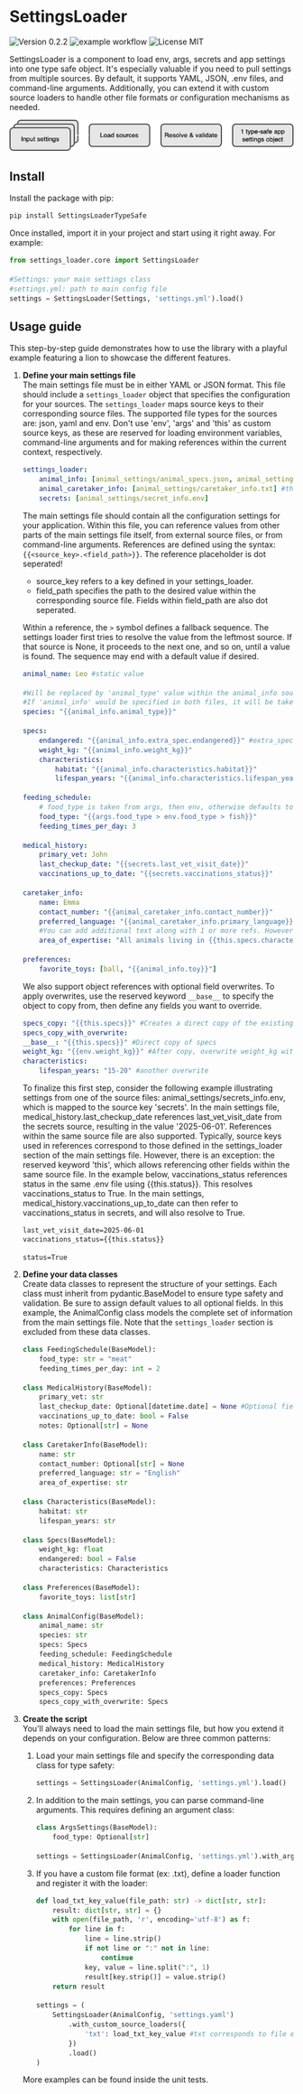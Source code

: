 # SettingsLoader
![Version 0.2.2](https://img.shields.io/badge/version-0.2.2-brightgreen) ![example workflow](https://github.com/aqzi/SettingsLoader/actions/workflows/python-tests.yml/badge.svg) ![License MIT](https://img.shields.io/badge/license-MIT-green])

SettingsLoader is a component to load env, args, secrets and app settings into one type safe object. It's especially valuable if you need to pull settings from multiple sources. By default, it supports YAML, JSON, .env files, and command-line arguments. Additionally, you can extend it with custom source loaders to handle other file formats or configuration mechanisms as needed.

![code2flow logo](https://raw.githubusercontent.com/aqzi/SettingsLoader/master/assets/flow.png)

## Install
Install the package with pip:
```sh
pip install SettingsLoaderTypeSafe
```

Once installed, import it in your project and start using it right away. For example:
```python
from settings_loader.core import SettingsLoader

#Settings: your main settings class
#settings.yml: path to main config file
settings = SettingsLoader(Settings, 'settings.yml').load()
```


## Usage guide
This step-by-step guide demonstrates how to use the library with a playful example featuring a lion to showcase the different features.

1. <b>Define your main settings file</b><br/>
The main settings file must be in either YAML or JSON format. This file should include a `settings_loader` object that specifies the configuration for your sources. The `settings_loader` maps source keys to their corresponding source files. The supported file types for the sources are: json, yaml and env. Don't use 'env', 'args' and 'this' as custom source keys, as these are reserved for loading environment variables, command-line arguments and for making references within the current context, respectively.

    ```yml
    settings_loader:
        animal_info: [animal_settings/animal_specs.json, animal_settings/animal_specs_part2.yml]
        animal_caretaker_info: [animal_settings/caretaker_info.txt] #this requires custom loader as .txt is not supported by default
        secrets: [animal_settings/secret_info.env]
    ```

    The main settings file should contain all the configuration settings for your application. Within this file, you can reference values from other parts of the main settings file itself, from external source files, or from command-line arguments.
    References are defined using the syntax: `{{<source_key>.<field_path>}}`. The reference placeholder is dot seperated!
    - source_key refers to a key defined in your settings_loader.
    - field_path specifies the path to the desired value within the corresponding source file. Fields within field_path are also dot seperated.
    
    Within a reference, the `>` symbol defines a fallback sequence. The settings loader first tries to resolve the value from the leftmost source. If that source is None, it proceeds to the next one, and so on, until a value is found. The sequence may end with a default value if desired.

    ```yml
    animal_name: Leo #static value

    #Will be replaced by 'animal_type' value within the animal_info source. The 'animal_info' key is binded to both settings/animal_specs.json and settings/animal_specs_part2.yml
    #If 'animal_info' would be specified in both files, it will be taken from the last source in the list. In this case it would come from animal_specs_part2.yml
    species: "{{animal_info.animal_type}}"

    specs:
        endangered: "{{animal_info.extra_spec.endangered}}" #extra_spec.endangered is a path to a nested field within animal_info source
        weight_kg: "{{animal_info.weight_kg}}"
        characteristics:
            habitat: "{{animal_info.characteristics.habitat}}"
            lifespan_years: "{{animal_info.characteristics.lifespan_years}}"

    feeding_schedule:
        # food_type is taken from args, then env, otherwise defaults to "fish". The sequence can be extended.
        food_type: "{{args.food_type > env.food_type > fish}}"
        feeding_times_per_day: 3

    medical_history:
        primary_vet: John
        last_checkup_date: "{{secrets.last_vet_visit_date}}"
        vaccinations_up_to_date: "{{secrets.vaccinations_status}}"

    caretaker_info:
        name: Emma
        contact_number: "{{animal_caretaker_info.contact_number}}"
        preferred_language: "{{animal_caretaker_info.primary_language}}"
        #You can add additional text along with 1 or more refs. However this only works for strings!
        area_of_expertise: "All animals living in {{this.specs.characteristics.habitat}}"

    preferences:
        favorite_toys: [ball, "{{animal_info.toy}}"]
    ```

    We also support object references with optional field overwrites. To apply overwrites, use the reserved keyword `__base__` to specify the object to copy from, then define any fields you want to override.

    ```yml
    specs_copy: "{{this.specs}}" #Creates a direct copy of the existing 'specs' object (from main settings) without any modifications.
    specs_copy_with_overwrite:
    __base__: "{{this.specs}}" #Direct copy of specs
    weight_kg: "{{env.weight_kg}}" #After copy, overwrite weight_kg with value from the environment
    characteristics:
        lifespan_years: "15-20" #another overwrite
    ```

    To finalize this first step, consider the following example illustrating settings from one of the source files: animal_settings/secrets_info.env, which is mapped to the source key 'secrets'. In the main settings file, medical_history.last_checkup_date references last_vet_visit_date from the secrets source, resulting in the value '2025-06-01'. References within the same source file are also supported. Typically, source keys used in references correspond to those defined in the settings_loader section of the main settings file. However, there is an exception: the reserved keyword 'this', which allows referencing other fields within the same source file. In the example below, vaccinations_status references status in the same .env file using {{this.status}}. This resolves vaccinations_status to True. In the main settings, medical_history.vaccinations_up_to_date can then refer to vaccinations_status in secrets, and will also resolve to True.
    ```env
    last_vet_visit_date=2025-06-01
    vaccinations_status={{this.status}}

    status=True
    ```

2. <b>Define your data classes</b><br/>
Create data classes to represent the structure of your settings. Each class must inherit from pydantic.BaseModel to ensure type safety and validation. Be sure to assign default values to all optional fields. In this example, the AnimalConfig class models the complete set of information from the main settings file. Note that the `settings_loader` section is excluded from these data classes.

    ```python
    class FeedingSchedule(BaseModel):
        food_type: str = "meat"
        feeding_times_per_day: int = 2

    class MedicalHistory(BaseModel):
        primary_vet: str
        last_checkup_date: Optional[datetime.date] = None #Optional field must have a default value!
        vaccinations_up_to_date: bool = False
        notes: Optional[str] = None

    class CaretakerInfo(BaseModel):
        name: str
        contact_number: Optional[str] = None
        preferred_language: str = "English"
        area_of_expertise: str

    class Characteristics(BaseModel):
        habitat: str
        lifespan_years: str

    class Specs(BaseModel):
        weight_kg: float
        endangered: bool = False
        characteristics: Characteristics

    class Preferences(BaseModel):
        favorite_toys: list[str]

    class AnimalConfig(BaseModel):
        animal_name: str
        species: str
        specs: Specs
        feeding_schedule: FeedingSchedule
        medical_history: MedicalHistory
        caretaker_info: CaretakerInfo
        preferences: Preferences
        specs_copy: Specs
        specs_copy_with_overwrite: Specs
    ```

3. <b>Create the script</b><br/>
You’ll always need to load the main settings file, but how you extend it depends on your configuration. Below are three common patterns:
    1. Load your main settings file and specify the corresponding data class for type safety:
        ```python
        settings = SettingsLoader(AnimalConfig, 'settings.yml').load()
        ```
    2. In addition to the main settings, you can parse command-line arguments. This requires defining an argument class:
        ```python
        class ArgsSettings(BaseModel):
            food_type: Optional[str]

        settings = SettingsLoader(AnimalConfig, 'settings.yml').with_args(ArgsSettings).load()
        ```
    3. If you have a custom file format (ex: .txt), define a loader function and register it with the loader:
        ```python
        def load_txt_key_value(file_path: str) -> dict[str, str]:
            result: dict[str, str] = {}
            with open(file_path, 'r', encoding='utf-8') as f:
                for line in f:
                    line = line.strip()
                    if not line or ":" not in line:
                        continue
                    key, value = line.split(":", 1)
                    result[key.strip()] = value.strip()
            return result

        settings = (
            SettingsLoader(AnimalConfig, 'settings.yaml')
                .with_custom_source_loaders({
                    'txt': load_txt_key_value #txt corresponds to file extension name
                })
                .load()
        )
        ```
    More examples can be found inside the unit tests.